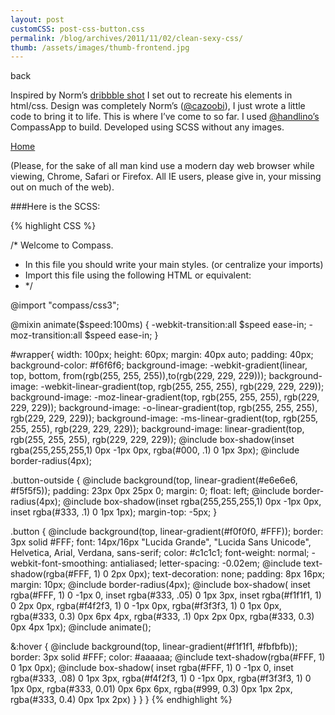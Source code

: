 ```yaml
---
layout: post
customCSS: post-css-button.css
permalink: /blog/archives/2011/11/02/clean-sexy-css/
thumb: /assets/images/thumb-frontend.jpg
---
```


<div class="article-header">
	<span stlye="height: 100%; display: inline-block; vertical-align: middle">back</span>
</div>

<article>
<p>Inspired by Norm&#8217;s <a href="http://drbl.in/cjus" target="_blank">dribbble shot</a> I set out to recreate his elements in html/css. Design was completely Norm&#8217;s (<a href="http://twitter.com/#!/cazoobi">@cazoobi</a>), I just wrote a little code to bring it to life. This is where I&#8217;ve come to so far. I used <a href="http://twitter.com/#!/handlino" target="_blank">@handlino&#8217;s</a> CompassApp to build. Developed using <span class="caps">SCSS</span> without any images.</p>

<div id="button">
	<div class="button-outside"><a class="button" href="#">Home</a></div>
</div>

(Please, for the sake of all man kind use a modern day web browser while viewing, Chrome, Safari or Firefox. All IE users, please give in, your missing out on much of the web).

###Here is the SCSS:

{% highlight CSS %}

/* Welcome to Compass.
 * In this file you should write your main styles. (or centralize your imports)
 * Import this file using the following HTML or equivalent:
 * <link href="/stylesheets/screen.css" media="screen, projection" rel="stylesheet" type="text/css" /> */

@import "compass/css3";

@mixin animate($speed:100ms) {
  -webkit-transition:all $speed ease-in;
  -moz-transition:all $speed ease-in;
}

#wrapper{
  width: 100px;
  height: 60px;
  margin: 40px auto;
  padding: 40px;
  background-color: #f6f6f6;
  background-image: -webkit-gradient(linear, top, bottom, from(rgb(255, 255, 255)),to(rgb(229, 229, 229)));
  background-image: -webkit-linear-gradient(top, rgb(255, 255, 255), rgb(229, 229, 229));
  background-image: -moz-linear-gradient(top, rgb(255, 255, 255), rgb(229, 229, 229));
  background-image: -o-linear-gradient(top, rgb(255, 255, 255), rgb(229, 229, 229));
  background-image: -ms-linear-gradient(top, rgb(255, 255, 255), rgb(229, 229, 229));
  background-image: linear-gradient(top, rgb(255, 255, 255), rgb(229, 229, 229));
  @include box-shadow(inset rgba(255,255,255,1) 0px -1px 0px, rgba(#000, .1) 0 1px 3px);
  @include border-radius(4px);

.button-outside {
  @include background(top, linear-gradient(#e6e6e6, #f5f5f5));
  padding: 23px 0px 25px 0;
  margin: 0;
  float: left;
  @include border-radius(4px);
  @include box-shadow(inset rgba(255,255,255,1) 0px -1px 0px, inset rgba(#333, .1) 0 1px 1px);
  margin-top: -5px;
}

.button {
  @include background(top, linear-gradient(#f0f0f0, #FFF));
  border: 3px solid #FFF;
  font: 14px/16px "Lucida Grande", "Lucida Sans Unicode", Helvetica, Arial, Verdana, sans-serif;
  color: #c1c1c1;
  font-weight: normal;
  -webkit-font-smoothing: antialiased;
  letter-spacing: -0.02em;
  @include text-shadow(rgba(#FFF, 1) 0 2px 0px);
  text-decoration: none;
  padding: 8px 16px;
  margin: 10px;
  @include border-radius(4px);
  @include box-shadow(
    inset rgba(#FFF, 1) 0 -1px 0,
    inset rgba(#333, .05) 0 1px 3px,
    inset rgba(#f1f1f1, 1) 0 2px 0px,
    rgba(#f4f2f3, 1) 0 -1px 0px,
    rgba(#f3f3f3, 1) 0 1px 0px,
    rgba(#333, 0.3) 0px 6px 4px,
    rgba(#333, .1) 0px 2px 0px,
    rgba(#333, 0.3) 0px 4px 1px);
  @include animate();

 &:hover {
    @include background(top, linear-gradient(#f1f1f1, #fbfbfb));
    border: 3px solid #FFF;
    color: #aaaaaa;
    @include text-shadow(rgba(#FFF, 1) 0 1px 0px);
    @include box-shadow(
    inset rgba(#FFF, 1) 0 -1px 0,
    inset rgba(#333, .08) 0 1px 3px,
    rgba(#f4f2f3, 1) 0 -1px 0px,
    rgba(#f3f3f3, 1) 0 1px 0px,
    rgba(#333, 0.01) 0px 6px 6px,
    rgba(#999, 0.3) 0px 1px 2px,
    rgba(#333, 0.4) 0px 1px 2px)
    }
  }
}
{% endhighlight %}
</article>
